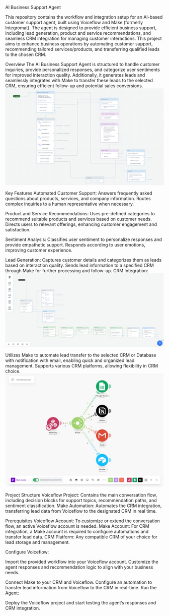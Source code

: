 AI Business Support Agent

This repository contains the workflow and integration setup for an AI-based customer support agent, built using Voiceflow and Make (formerly Integromat). The agent is designed to provide efficient business support, including lead generation, product and service recommendations, and seamless CRM integration for managing customer interactions. This project aims to enhance business operations by automating customer support, recommending tailored services/products, and transferring qualified leads to the chosen CRM.

Overview
The AI Business Support Agent is structured to handle customer inquiries, provide personalized responses, and categorize user sentiments for improved interaction quality. Additionally, it generates leads and seamlessly integrates with Make to transfer these leads to the selected CRM, ensuring efficient follow-up and potential sales conversions.
![Workflow Overview](img/voiceflow.jpeg)

Key Features
Automated Customer Support:
Answers frequently asked questions about products, services, and company information.
Routes complex inquiries to a human representative when necessary.

Product and Service Recommendations:
Uses pre-defined categories to recommend suitable products and services based on customer needs.
Directs users to relevant offerings, enhancing customer engagement and satisfaction.

Sentiment Analysis:
Classifies user sentiment to personalize responses and provide empathetic support.
Responds according to user emotions, improving customer experience.

Lead Generation:
Captures customer details and categorizes them as leads based on interaction quality.
Sends lead information to a specified CRM through Make for further processing and follow-up.
CRM Integration:
![Voiceflow Lead Workflow Overview](img/voiceflow2.jpeg)

Utilizes Make to automate lead transfer to the selected CRM or Database with notification with email, enabling quick and organized lead management.
Supports various CRM platforms, allowing flexibility in CRM choice.
![Make Workflow Overview](img/make.jpeg)

Project Structure
Voiceflow Project: Contains the main conversation flow, including decision blocks for support topics, recommendation paths, and sentiment classification.
Make Automation: Automates the CRM integration, transferring lead data from Voiceflow to the designated CRM in real time.

Prerequisites
Voiceflow Account: To customize or extend the conversation flow, an active Voiceflow account is needed.
Make Account: For CRM integration, a Make account is required to configure automations and transfer lead data.
CRM Platform: Any compatible CRM of your choice for lead storage and management.

Configure Voiceflow:

Import the provided workflow into your Voiceflow account.
Customize the agent responses and recommendation logic to align with your business needs.

Connect Make to your CRM and Voiceflow.
Configure an automation to transfer lead information from Voiceflow to the CRM in real-time.
Run the Agent:

Deploy the Voiceflow project and start testing the agent’s responses and CRM integration.
